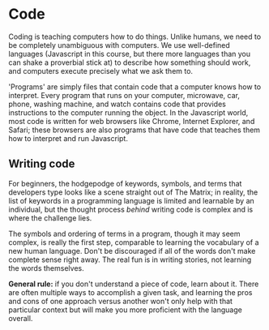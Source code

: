 # Code
Coding is teaching computers how to do things. Unlike humans, we need to be completely unambiguous with computers. We use well-defined languages (Javascript in this course, but there more languages than you can shake a proverbial stick at) to describe how something should work, and computers execute precisely what we ask them to.

'Programs' are simply files that contain code that a computer knows how to interpret. Every program that runs on your computer, microwave, car, phone, washing machine, and watch contains code that provides instructions to the computer running the object. In the Javascript world, most code is written for web browsers like Chrome, Internet Explorer, and Safari; these browsers are also programs that have code that teaches them how to interpret and run Javascript.

## Writing code
For beginners, the hodgepodge of keywords, symbols, and terms that developers type looks like a scene straight out of The Matrix; in reality, the list of keywords in a programming language is limited and learnable by an individual, but the thought process *behind* writing code is complex and is where the challenge lies. 

The symbols and ordering of terms in a program, though it may seem complex, is really the first step, comparable to learning the vocabulary of a new human language. Don't be discouraged if all of the words don't make complete sense right away. The real fun is in writing stories, not learning the words themselves.

**General rule:** if you don't understand a piece of code, learn about it. There are often multiple ways to accomplish a given task, and learning the pros and cons of one approach versus another won't only help with that particular context but will make you more proficient with the language overall.